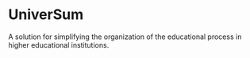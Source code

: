 # UniverSum
A solution for simplifying the organization of the educational process in higher educational institutions.